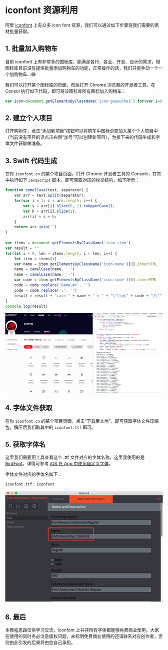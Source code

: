 # iconfont 资源利用

阿里 [iconfont](https://www.iconfont.cn/) 上有众多 icon font 资源，我们可以通过如下步骤将我们需要的素材批量获取。

## 1. 批量加入购物车

目前 iconfont 上有非常多的图标库，能满足各行、各业、开发、设计的需求，但图标库目前没有提供批量添加购物车的功能，正常操作的话，我们只能手动一个一个加购物车...😂

我们可以打开某个图标库的页面，然后打开 Chrome 浏览器的开发者工具，在 Consol 执行如下代码，即可将该图标库所有图标加入购物车：

```javascript
var icon=document.getElementsByClassName('icon-gouwuche1');for(var i=0;i<icon.length;i++){icon[i].click();}
```

## 2. 建立个人项目

打开购物车，点击“添加到项目”按钮可以将购车中图标全部加入某个个人项目中（当前没有项目的话点击右侧“加号”可以创建新项目），为接下来的代码生成和字体文件获取做准备。

## 3. Swift 代码生成

在你 `iconfont.cn` 的某个项目页面，打开 Chrome 开发者工具的 Console，在其中执行如下 `JavaScript` 脚本，即可获取对应的枚举结构，如下所示：

```javascript
function camelCase(text, separator) {
    var arr = text.split(separator);
    for(var i = 1; i < arr.length; i++) {
        var s = arr[i].slice(0, 1).toUpperCase(); 
        var h = arr[i].slice(1);
        arr[i] = s + h;
    }
    return arr.join('')
}

var items = document.getElementsByClassName('icon-item')
var result = ""
for(let i = 0, len = items.length; i < len; i++) {
    let item = items[i]
    var name = item.getElementsByClassName('icon-name')[0].innerHTML
    name = camelCase(name, ' ')
    name = camelCase(name, '-')
    var code = item.getElementsByClassName('icon-code')[0].innerHTML
    code = code.replace('&amp;#x', '')
    code = code.replace(';', '')
    result = result + "case " + name + " = " + "\"\\u{" + code + "}\"" + "\n"
}
console.log(result)
```

![](https://github.com/EFPrefix/EFIconFont/blob/master/Assets/iconfont.png?raw=true)

## 4. 字体文件获取

在你 `iconfont.cn` 的某个项目页面，点击“下载至本地”，即可获取字体文件压缩包，解压后我们取其中的 `iconfont.ttf` 即可。

## 5. 获取字体名

这里我们需要用工具查看这个 .ttf 文件对应的字体名称，这里我使用的是 [BirdFont](https://birdfont.org)，详情可参考 [iOS 在 App 中使用自定义字体](https://juejin.im/post/5a3214f36fb9a0451238f744)。

字体文件对应的字体名如下：

```
iconfont.ttf: iconfont
```

![](https://github.com/EFPrefix/EFIconFont/blob/master/Assets/extend.png?raw=true)

## 6. 最后

本教程思路仅供学习交流，iconfont 上并非所有字体都能够免费商业使用，大家在使用的同时务必注意版权问题，未标明免费商业使用的还请联系对应创作者，否则由此引发的后果将由您自己承担。
